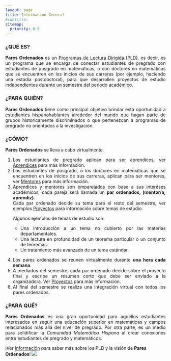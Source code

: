 ```yaml
---
layout: page
title: Información General
#subtitle:
sitemap:
  priority: 0.9
---	
```


### ¿QUÉ ES?
<div style="text-align: justify">
<p>
<strong>Pares Ordenados</strong> es un <a href="{{ '/info' | prepend: site.baseurl }}">Programas de Lectura Dirigida (PLD)</a>, es decir, es un programa que se encarga de conectar estudiantes de pregrado con estudiantes de posgrado en matemáticas, o con doctores en matemáticas que se encuentren en los inicios de sus carreras (por ejemplo, haciendo una estadía postdoctoral), para que desarrollen proyectos de estudio independientes durante un semestre del periodo académico.
</p>
</div>

### ¿PARA QUIÉN?
<div style="text-align: justify">
<p>
<strong>Pares Ordenados</strong> tiene como principal objetivo brindar esta oportunidad a estudiantes hispanohablantes alrededor del mundo que hagan parte de grupos historicamente discriminados o que pertenezcan a programas de pregrado no orientados a la investigación.
</p>
</div>

### ¿CÓMO?
<div style="text-align: justify">
<p><strong>Pares Ordenados</strong> se lleva a cabo virtualmente.
<ol>
<li>Los estudiantes de pregrado aplican para ser aprendices, ver <a href="{{ '/aprendices' | prepend: site.baseurl }}">Aprendices</a> para más información.</li>

<li>Los estudiantes de posgrado, o los doctores en matemáticas que se encuentren en los inicios de sus carreras, aplican para ser mentores, ver <a href="{{ '/mentores' | prepend: site.baseurl }}">Mentores</a> para más información.</li>

<li>Aprendices y mentores son emparejados con base a sus interéses académicos; cada pareja será llamada un <b>par ordenados, (mentor/a, aprendiz)</b>.
<br>
Cada par ordenado decide su tema para el resto del semestre, ver ejemplos <a href="{{ '/proyectos' | prepend: site.baseurl }}">Proyectos</a> para información sobre temas de estudio.

Algunos ejemplos de temas de estudio son:
	<ul>
	<li>Una introducción a un tema no cubierto por las materias departamentales.</li>
	<li>Una lectura en profundidad de un teorema particular o un conjunto de teoremas.</li>
	<li>Un tratamiento más avanzado de un tema estándar.</li>
	</ul>
</li>

<li>Los pares ordenados se reunen virtualmente durante <b>una hora cada semana</b>.</li>

<li>A mediados del semestre, cada par ordenado decide sobre el proyecto final y escribe un resumen corto que debe ser enviado a la organizadora. Ver <a href="{{ '/proyectos' | prepend: site.baseurl }}">Proyectos</a> para más información.</li>

<li>Al final del semestre se realiza una integración virtual con todos los pares ordenados.</li>
</ol></p>
</div>

### ¿PARA QUÉ?
<div style="text-align: justify">
<p>
<strong>Pares Ordenados</strong> es una gran oportunidad para aquellos estudiantes interesados en seguir una educación superior en matemáticas y campos relacionados más allá del nivel de pregrado. Por otra parte, es un medio para solidificar la <em>Comunidad Matemática Hispana</em> al crear conexiones entre estudiantes de pregrado y matemáticos.
</p>
</div>
<div class = "content-dir-item">
    <p>¡Ver <a href="{{ '/info' | prepend: site.baseurl }}">Información</a> para saber más sobre los PLD y la visión de <strong>Pares Ordenados</strong>!
	<span><img src="{{ '/assets/img/icons8-abscissa-50.png' | prepend: site.baseurl }}" id="about-img"></span>
	</p>
</div>

